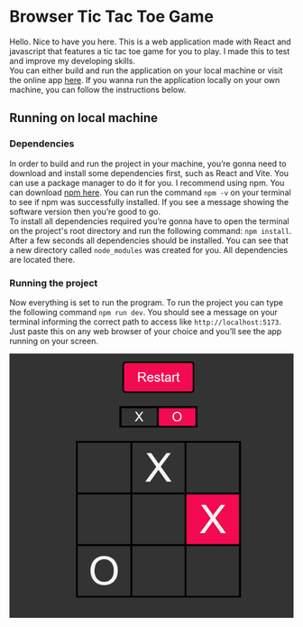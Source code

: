 # Browser Tic Tac Toe Game

Hello. Nice to have you here. This is a web application made with React and javascript that features a tic tac toe game for you to play. I made this to test and improve my developing skills. <br>
You can either build and run the application on your local machine or visit the online app [here](https://react-tic-tac-toe-a6a1.onrender.com).
If you wanna run the application locally on your own machine, you can follow the instructions below.

## Running on local machine
### Dependencies
In order to build and run the project in your machine, you’re gonna need to download and install some dependencies first, such as React and Vite. You can use a package manager to do it for you. I recommend using npm. You can download [npm here](https://nodejs.org/en/download/package-manager). You can run the command ```npm -v```
 on your terminal to see if npm was successfully installed.
 If you see a message showing the software version then you’re good to go. <br />
 To install all dependencies required you’re gonna have to open the terminal on the project's root directory and run the following command: ```npm install```. After a few seconds all dependencies should be installed. You can see that a new directory called ```node_modules``` was created for you. All dependencies are located there.

 ### Running the project
 Now everything is set to run the program. To run the project you can type the following command ```npm run dev```. You should see a message on your terminal informing the correct path to access like ```http://localhost:5173```. Just paste this on any web browser of your choice and you’ll see the app running on your screen.

![alt text](./public/screenshot.png)


